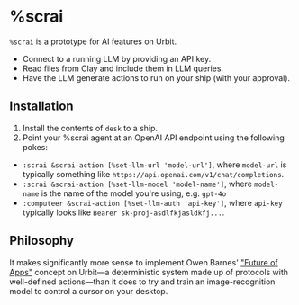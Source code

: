 # %scrai

`%scrai` is a prototype for AI features on Urbit.

- Connect to a running LLM by providing an API key.
- Read files from Clay and include them in LLM queries.
- Have the LLM generate actions to run on your ship (with your approval).

## Installation

1. Install the contents of `desk` to a ship.
2. Point your %scrai agent at an OpenAI API endpoint using the following pokes:
- `:scrai &scrai-action [%set-llm-url 'model-url']`, where `model-url` is typically something like `https://api.openai.com/v1/chat/completions`.
- `:scrai &scrai-action [%set-llm-model 'model-name']`, where `model-name` is the name of the model you're using, e.g. `gpt-4o`
- `:computeer &scrai-action [%set-llm-auth 'api-key']`, where `api-key` typically looks like `Bearer sk-proj-asdlfkjasldkfj...`.

## Philosophy

It makes significantly more sense to implement Owen Barnes' ["Future of Apps"](https://youtu.be/QU0Ml0ihds0?si=oVQFYv-yuuGK3_jR&t=3258) concept on Urbit—a deterministic system made up of protocols with well-defined actions—than it does to try and train an image-recognition model to control a cursor on your desktop.